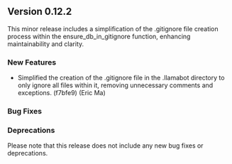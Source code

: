 ## Version 0.12.2

This minor release includes a simplification of the .gitignore file creation process within the ensure_db_in_gitignore function, enhancing maintainability and clarity.

### New Features

- Simplified the creation of the .gitignore file in the .llamabot directory to only ignore all files within it, removing unnecessary comments and exceptions. (f7bfe9) (Eric Ma)

### Bug Fixes

### Deprecations

Please note that this release does not include any new bug fixes or deprecations.
